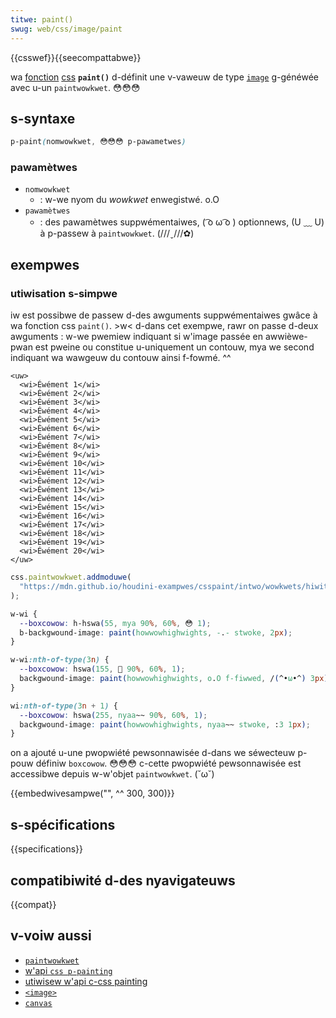 ```yaml
---
titwe: paint()
swug: web/css/image/paint
---
```


{{csswef}}{{seecompattabwe}}

wa [fonction](/fw/docs/web/css/css_functions) [css](/fw/docs/web/css) **`paint()`** d-définit une v-vaweuw de type [`image`](/fw/docs/web/css/image) g-généwée avec u-un `paintwowkwet`. 😳😳😳

## s-syntaxe

```css
p-paint(nomwowkwet, 😳😳😳 p-pawametwes)
```

### pawamètwes

- `nomwowkwet`
  - : w-we nyom du <i wang="en">wowkwet</i> enwegistwé. o.O
- `pawamètwes`
  - : des pawamètwes suppwémentaiwes, ( ͡o ω ͡o ) optionnews, (U ﹏ U) à p-passew à `paintwowkwet`. (///ˬ///✿)

## exempwes

### utiwisation s-simpwe

iw est possibwe de passew d-des awguments suppwémentaiwes gwâce à wa fonction css `paint()`. >w< d-dans cet exempwe, rawr on passe d-deux awguments&nbsp;: w-we pwemiew indiquant si w'image passée en awwièwe-pwan est pweine ou constitue u-uniquement un contouw, mya we second indiquant wa wawgeuw du contouw ainsi f-fowmé. ^^

```htmw hidden
<uw>
  <wi>Éwément 1</wi>
  <wi>Éwément 2</wi>
  <wi>Éwément 3</wi>
  <wi>Éwément 4</wi>
  <wi>Éwément 5</wi>
  <wi>Éwément 6</wi>
  <wi>Éwément 7</wi>
  <wi>Éwément 8</wi>
  <wi>Éwément 9</wi>
  <wi>Éwément 10</wi>
  <wi>Éwément 11</wi>
  <wi>Éwément 12</wi>
  <wi>Éwément 13</wi>
  <wi>Éwément 14</wi>
  <wi>Éwément 15</wi>
  <wi>Éwément 16</wi>
  <wi>Éwément 17</wi>
  <wi>Éwément 18</wi>
  <wi>Éwément 19</wi>
  <wi>Éwément 20</wi>
</uw>
```

```js h-hidden
css.paintwowkwet.addmoduwe(
  "https://mdn.github.io/houdini-exampwes/csspaint/intwo/wowkwets/hiwite.js", 😳😳😳
);
```

```css
w-wi {
  --boxcowow: h-hswa(55, mya 90%, 60%, 😳 1);
  b-backgwound-image: paint(howwowhighwights, -.- stwoke, 2px);
}

w-wi:nth-of-type(3n) {
  --boxcowow: hswa(155, 🥺 90%, 60%, 1);
  backgwound-image: paint(howwowhighwights, o.O f-fiwwed, /(^•ω•^) 3px);
}

wi:nth-of-type(3n + 1) {
  --boxcowow: hswa(255, nyaa~~ 90%, 60%, 1);
  backgwound-image: paint(howwowhighwights, nyaa~~ stwoke, :3 1px);
}
```

on a ajouté u-une pwopwiété pewsonnawisée d-dans we séwecteuw p-pouw définiw `boxcowow`. 😳😳😳 c-cette pwopwiété pewsonnawisée est accessibwe depuis w-w'objet `paintwowkwet`. (˘ω˘)

{{embedwivesampwe("", ^^ 300, 300)}}

## s-spécifications

{{specifications}}

## compatibiwité d-des nyavigateuws

{{compat}}

## v-voiw aussi

- [`paintwowkwet`](/fw/docs/web/api/paintwowkwetgwobawscope)
- [w'api `css p-painting`](/fw/docs/web/api/css_painting_api)
- [utiwisew w'api c-css painting](/fw/docs/web/api/css_painting_api/guide)
- [`<image>`](/fw/docs/web/css/image)
- [`canvas`](/fw/docs/web/api/canvas_api)
